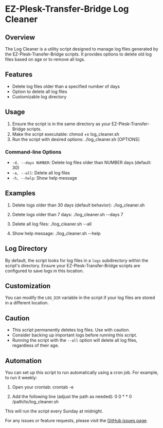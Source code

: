# EZ-Plesk-Transfer-Bridge Log Cleaner

## Overview

The Log Cleaner is a utility script designed to manage log files generated by the EZ-Plesk-Transfer-Bridge scripts. It provides options to delete old log files based on age or to remove all logs.

## Features

- Delete log files older than a specified number of days
- Option to delete all log files
- Customizable log directory

## Usage

1. Ensure the script is in the same directory as your EZ-Plesk-Transfer-Bridge scripts.
2. Make the script executable:
   chmod +x log_cleaner.sh
3. Run the script with desired options:
   ./log_cleaner.sh [OPTIONS]

### Command-line Options

- `-d, --days NUMBER`: Delete log files older than NUMBER days (default: 30)
- `-a, --all`: Delete all log files
- `-h, --help`: Show help message

## Examples

1. Delete logs older than 30 days (default behavior):
   ./log_cleaner.sh

2. Delete logs older than 7 days:
   ./log_cleaner.sh --days 7

3. Delete all log files:
   ./log_cleaner.sh --all

4. Show help message:
   ./log_cleaner.sh --help

## Log Directory

By default, the script looks for log files in a `logs` subdirectory within the script's directory. Ensure your EZ-Plesk-Transfer-Bridge scripts are configured to save logs in this location.

## Customization

You can modify the `LOG_DIR` variable in the script if your log files are stored in a different location.

## Caution

- This script permanently deletes log files. Use with caution.
- Consider backing up important logs before running this script.
- Running the script with the `--all` option will delete all log files, regardless of their age.

## Automation

You can set up this script to run automatically using a cron job. For example, to run it weekly:

1. Open your crontab:
   crontab -e

2. Add the following line (adjust the path as needed):
   0 0 \* \* 0 /path/to/log_cleaner.sh

This will run the script every Sunday at midnight.

For any issues or feature requests, please visit the [GitHub issues page](https://github.com/LazyQuad/EZ-Plesk-Transfer-Bridge/issues).
